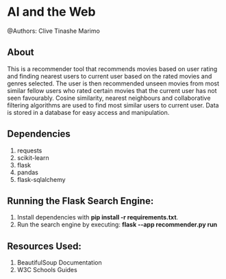 # AI and the Web
@Authors: Clive Tinashe Marimo

## About

This is a recommender tool that recommends movies based on user rating and finding nearest users to current user based on the rated movies and genres selected. The user is then recommended unseen movies from most similar fellow users who rated certain movies that the current user has not seen favourably. Cosine similarity, nearest neighbours and collaborative filtering algorithms are used to find most similar users to current user. Data is stored in a database for easy access and manipulation.


## Dependencies
1. requests
2. scikit-learn
3. flask
4. pandas
5. flask-sqlalchemy


## Running the Flask Search Engine:
1. Install dependencies with **pip install -r requirements.txt**.
2. Run the search engine by executing: **flask --app recommender.py run**


## Resources Used:
1. BeautifulSoup Documentation
2. W3C Schools Guides
